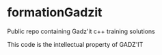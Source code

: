 # formationGadzit
Public repo containing Gadz'it c++ training solutions


This code is the intellectual property of GADZ'IT
